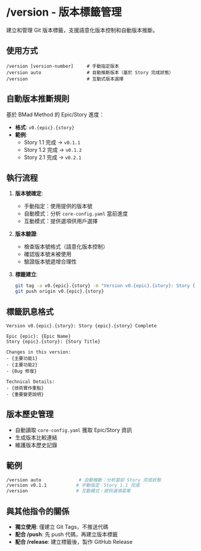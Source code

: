 # /version - 版本標籤管理

建立和管理 Git 版本標籤，支援語意化版本控制和自動版本推斷。

## 使用方式

```
/version [version-number]     # 手動指定版本
/version auto                 # 自動推斷版本（基於 Story 完成狀態）
/version                      # 互動式版本選擇
```

## 自動版本推斷規則

基於 BMad Method 的 Epic/Story 進度：

- **格式**: `v0.{epic}.{story}`
- **範例**:
  - Story 1.1 完成 → `v0.1.1`
  - Story 1.2 完成 → `v0.1.2`
  - Story 2.1 完成 → `v0.2.1`

## 執行流程

1. **版本號確定**:

   - 手動指定：使用提供的版本號
   - 自動模式：分析 `core-config.yaml` 當前進度
   - 互動模式：提供選項供用戶選擇

2. **版本驗證**:

   - 檢查版本號格式（語意化版本控制）
   - 確認版本號未被使用
   - 驗證版本號遞增合理性

3. **標籤建立**:
   ```bash
   git tag -a v0.{epic}.{story} -m "Version v0.{epic}.{story}: Story {epic}.{story} Complete"
   git push origin v0.{epic}.{story}
   ```

## 標籤訊息格式

```
Version v0.{epic}.{story}: Story {epic}.{story} Complete

Epic {epic}: {Epic Name}
Story {epic}.{story}: {Story Title}

Changes in this version:
- {主要功能1}
- {主要功能2}
- {Bug 修復}

Technical Details:
- {技術實作重點}
- {重要變更說明}
```

## 版本歷史管理

- 自動讀取 `core-config.yaml` 獲取 Epic/Story 資訊
- 生成版本比較連結
- 維護版本歷史記錄

## 範例

```bash
/version auto              # 自動推斷：分析當前 Story 完成狀態
/version v0.1.1           # 手動指定：Story 1.1 完成
/version                  # 互動模式：提供選項菜單
```

## 與其他指令的關係

- **獨立使用**: 僅建立 Git Tags，不推送代碼
- **配合 /push**: 先 push 代碼，再建立版本標籤
- **配合 /release**: 建立標籤後，製作 GitHub Release
